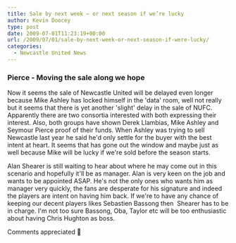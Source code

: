```yaml
---
title: Sale by next week – or next season if we’re lucky
author: Kevin Doocey
type: post
date: 2009-07-01T11:23:19+00:00
url: /2009/07/01/sale-by-next-week-or-next-season-if-were-lucky/
categories:
  - Newcastle United News
---
```


### Pierce - Moving the sale along we hope

Now it seems the sale of Newcastle United will be delayed even longer because Mike Ashley has locked himself in the 'data' room, well not really but it seems that there is yet another 'slight' delay in the sale of NUFC. Apparently there are two consortia interested with both expressing their interest. Also, both groups have shown Derek Llambias, Mike Ashley and Seymour Pierce proof of their funds. When Ashley was trying to sell Newcastle last year he said he'd only settle for the buyer with the best intent at heart. It seems that has gone out the window and maybe just as well because Mike will be lucky if we're sold before the season starts.

Alan Shearer is still waiting to hear about where he may come out in this scenario and hopefully it'll be as manager. Alan is very keen on the job and wants to be appointed ASAP. He's not the only ones who wants him as manager very quickly, the fans are desperate for his signature and indeed the players are intent on having him back. If we're to have any chance of keeping our decent players likes Sebastien Bassong then  Shearer has to be in charge. I'm not too sure Bassong, Oba, Taylor etc will be too enthusiastic about having Chris Hughton as boss.

Comments appreciated 🙂
